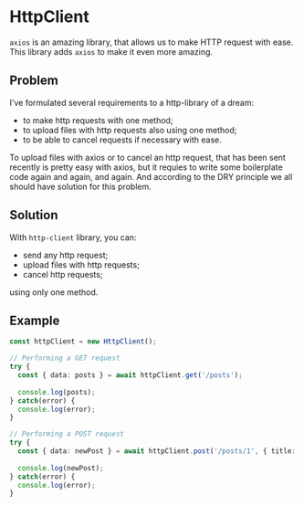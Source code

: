 # HttpClient

`axios` is an amazing library, that allows us to make HTTP request with ease. This library adds `axios` to make it even more amazing.

## Problem

I've formulated several requirements to a http-library of a dream:
- to make http requests with one method;
- to upload files with http requests also using one method;
- to be able to cancel requests if necessary with ease.

To upload files with axios or to cancel an http request, that has been sent recently is pretty easy with axios, but it requies to write some boilerplate code again and again, and again. And according to the DRY principle we all should have solution for this problem. 

## Solution

With `http-client` library, you can:

- send any http request;
- upload files with http requests;
- cancel http requests;

using only one method.

## Example

```typescript
const httpClient = new HttpClient();

// Performing a GET request
try {
  const { data: posts } = await httpClient.get('/posts');
  
  console.log(posts);
} catch(error) {
  console.log(error);
}

// Performing a POST request
try {
  const { data: newPost } = await httpClient.post('/posts/1', { title: 'Some title', description: 'Some description' });
  
  console.log(newPost);
} catch(error) {
  console.log(error);
}
```

